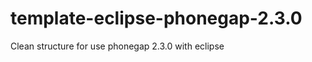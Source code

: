 template-eclipse-phonegap-2.3.0
===============================

Clean structure for use phonegap 2.3.0 with eclipse